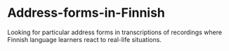 # Address-forms-in-Finnish
Looking for particular address forms in transcriptions of recordings where Finnish language learners react to real-life situations.
